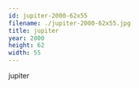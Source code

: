 ```yaml
---
id: jupiter-2000-62x55
filename: ./jupiter-2000-62x55.jpg
title: jupiter
year: 2000
height: 62
width: 55
---
```


jupiter
